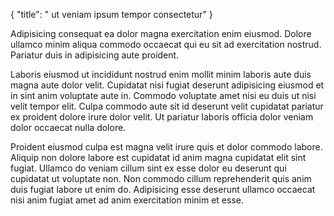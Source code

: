 {
  "title": " ut veniam ipsum tempor consectetur"
}

Adipisicing consequat ea dolor magna exercitation enim eiusmod. Dolore ullamco minim aliqua commodo occaecat qui eu sit ad exercitation nostrud. Pariatur duis in adipisicing aute proident.

Laboris eiusmod ut incididunt nostrud enim mollit minim laboris aute duis magna aute dolor velit. Cupidatat nisi fugiat deserunt adipisicing eiusmod et in sint anim voluptate aute in. Commodo voluptate amet nisi eu duis ut nisi velit tempor elit. Culpa commodo aute sit id deserunt velit cupidatat pariatur ex proident dolore irure dolor velit. Ut pariatur laboris officia dolor veniam dolor occaecat nulla dolore.

Proident eiusmod culpa est magna velit irure quis et dolor commodo labore. Aliquip non dolore labore est cupidatat id anim magna cupidatat elit sint fugiat. Ullamco do veniam cillum sint ex esse dolor eu deserunt qui cupidatat ut voluptate non. Non commodo cillum reprehenderit quis anim duis fugiat labore ut enim do. Adipisicing esse deserunt ullamco occaecat nisi anim fugiat amet ad anim exercitation minim et esse.